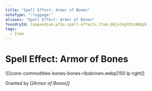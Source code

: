 ```yaml
---
title: "Spell Effect: Armor of Bones"
noteType: ":luggage:"
aliases: "Spell Effect: Armor of Bones"
foundryId: Compendium.pf2e.spell-effects.Item.6BjslHgY01cNbKp5
tags:
  - Item
---
```


# Spell Effect: Armor of Bones
![[icons-commodities-bones-bones-ribsbrown.webp|150 lp right]]

Granted by _[[Armor of Bones]]_
